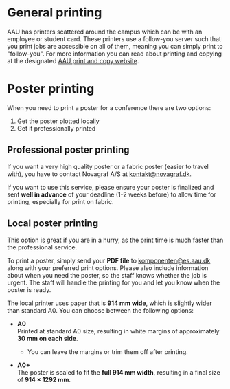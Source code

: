 # General printing
AAU has printers scattered around the campus which can be with an employee or student card.
These printers use a follow-you server such that you print jobs are accessible on all of them, meaning you can simply print to "follow-you".
For more information you can read about printing and copying at the designated [AAU print and copy website](https://www.en.its.aau.dk/instructions/printcopy).

# Poster printing
When you need to print a poster for a conference there are two options:

1. Get the poster plotted locally
2. Get it professionally printed

## Professional poster printing
If you want a very high quality poster or a fabric poster (easier to travel with), 
you have to contact Novagraf A/S at [kontakt@novagraf.dk](mailto:kontakt@novagraf.dk).

If you want to use this service, please ensure your poster is finalized and sent **well in advance** of your deadline (1-2 weeks before) to allow time for printing, especially for print on fabric.

## Local poster printing
This option is great if you are in a hurry, as the print time is much faster than the professional service.

To print a poster, simply send your **PDF file** to [komponenten@es.aau.dk](mailto:komponenten@es.aau.dk) along with your preferred print options.
Please also include information about when you need the poster, so the staff knows whether the job is urgent.
The staff will handle the printing for you and let you know when the poster is ready.

The local printer uses paper that is **914 mm wide**, which is slightly wider than standard A0. You can choose between the following options:

- **A0**  
  Printed at standard A0 size, resulting in white margins of approximately **30 mm on each side**.  
  - You can leave the margins or trim them off after printing.

- **A0+**  
  The poster is scaled to fit the **full 914 mm width**, resulting in a final size of **914 × 1292 mm**.